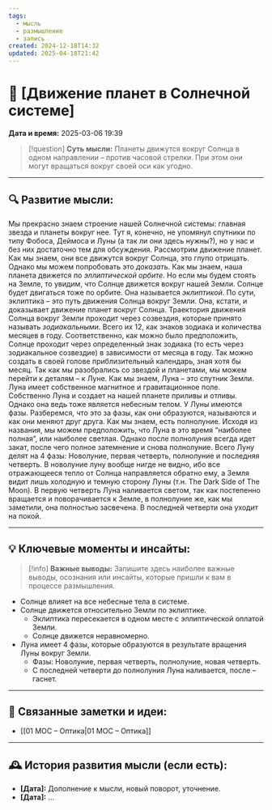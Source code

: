 ```yaml
---
tags:
  - мысль
  - размышление
  - запись
created: 2024-12-18T14:32
updated: 2025-04-18T21:42
---
```


# 💭  [Движение планет в Солнечной системе]

**Дата и время:** 2025-03-06 19:39

> [!question] **Суть мысли:**
> Планеты движутся вокруг Солнца в одном направлении – против часовой стрелки. При этом они могут вращаться вокруг своей оси как угодно. 

---

## 🔍 Развитие мысли:

Мы прекрасно знаем строение нашей Солнечной системы: главная звезда и планеты вокруг нее. Тут я, конечно, не упомянул спутники по типу Фобоса, Деймоса и Луны (а так ли они здесь нужны?), но у нас и без них достаточно тем для обсуждения. 
Рассмотрим движение планет. Как мы знаем, они все движутся вокруг Солнца, это глупо отрицать. Однако мы можем попробовать это *доказать*. Как мы знаем, наша планета движется по *эллиптической орбите*. Но если мы будем стоять на Земле, то увидим, что Солнце движется вокруг нашей Земли. Солнце будет двигаться тоже по орбите. Она называется *эклиптикой*. По сути, эклиптика – это путь движения Солнца вокруг Земли. Она, кстати, и доказывает движение планет вокруг Солнца.
Траектория движения Солнца вокруг Земли проходит через созвездия, которые принято называть *зодиакальными*. Всего их 12, как знаков зодиака и количества месяцев в году. Соответственно, как можно было предположить, Солнце проходит через определенный знак зодиака (то есть через зодиакальное созвездие) в зависимости от месяца в году. Так можно создать в своей голове приблизительный календарь, зная хотя бы месяц. 
Так как мы разобрались со звездой и планетами, мы можем перейти к деталям – к Луне. 
Как мы знаем, Луна – это спутник Земли. Луна имеет собственное магнитное и гравитационное поле. Собственно Луна и создает на нашей планете приливы и отливы. Однако она ведь тоже является небесным телом.
У Луны имеются фазы. Разберемся, что это за фазы, как они образуются, называются и как они меняют друг друга. 
Как мы знаем, есть полнолуние. Исходя из названия, мы можем предположить, что Луна в это время “наиболее полная”, или наиболее светлая. Однако после полнолуния всегда идет закат, после чего полное затемнение и снова полнолуние. 
Всего Луну делят на 4 фазы: Новолуние, первая четверть, полнолуние и последняя четверть. 
В новолуние луну вообще нигде не видно, ибо все отражающееся тепло от Солнца направляется обратно ему, а Земля видит лишь холодную и темную сторону Луны (т.н. The Dark Side of The Moon). 
В первую четверть Луна наливается светом, так как постепенно вращается и поворачивается к Земле, в полнолуние же, как мы заметили, она полностью засвечена. В последней четверти она уходит на покой.


---

## 💡 Ключевые моменты и инсайты:

> [!info] **Важные выводы:**
> Запишите здесь наиболее важные выводы, осознания или инсайты, которые пришли к вам в процессе размышления.

- Солнце влияет на все небесные тела в системе.
- Солнце движется относительно Земли по эклиптике. 
	- Эклиптика пересекается в одном месте с эллиптической оплатой Земли. 
	- Солнце движется неравномерно. 
- Луна имеет 4 фазы, которые образуются в результате вращения Луны вокруг Земли.
	- Фазы: Новолуние, первая четверть, полнолуние, новая четверть.
	- С последней четверти до полнолуния Луна наливается, после – гаснет.

---
 
## 🔄 Связанные заметки и идеи:

- [[01 МОС – Оптика|01 МОС – Оптика]]

---

## 🕰️ История развития мысли (если есть):

* **[Дата]:**  Дополнение к мысли, новый поворот, уточнение.
* **[Дата]:**  ...